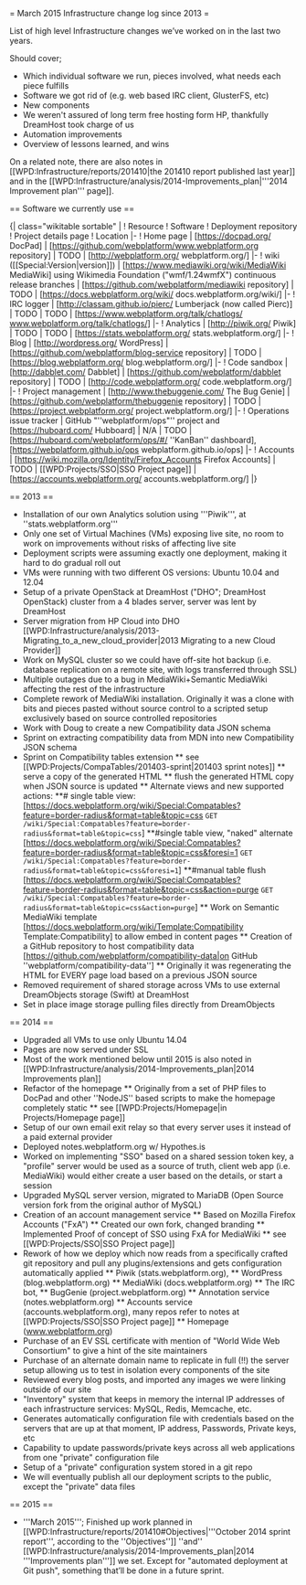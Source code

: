 = March 2015 Infrastructure change log since 2013 =

List of high level Infrastructure changes we’ve worked on in the last two years.

Should cover;
* Which individual software we run, pieces involved, what needs each piece fulfills
* Software we got rid of (e.g. web based IRC client, GlusterFS, etc)
* New components
* We weren't assured of long term free hosting form HP, thankfully DreamHost took charge of us
* Automation improvements
* Overview of lessons learned, and wins

On a related note, there are also notes in [[WPD:Infrastructure/reports/201410|the 201410 report published last year]] and in the [[WPD:Infrastructure/analysis/2014-Improvements_plan|'''2014 Improvement plan''' page]].

== Software we currently use ==


{| class="wikitable sortable" |
! Resource
! Software
! Deployment repository
! Project details page
! Location
|- 
! Home page
| [https://docpad.org/ DocPad]
| [https://github.com/webplatform/www.webplatform.org repository]
| TODO
| [http://webplatform.org/ webplatform.org/]
|-
! wiki ([[Special:Version|version]])
| [https://www.mediawiki.org/wiki/MediaWiki MediaWiki] using Wikimedia Foundation ("wmf/1.24wmfX") continuous release branches
| [https://github.com/webplatform/mediawiki repository]
| TODO
| [https://docs.webplatform.org/wiki/ docs.webplatform.org/wiki/]
|-
! IRC logger
| [http://classam.github.io/pierc/ Lumberjack (now called Pierc)]
| TODO
| TODO
| [https://www.webplatform.org/talk/chatlogs/ www.webplatform.org/talk/chatlogs/]
|-
! Analytics
| [http://piwik.org/ Piwik]
| TODO
| TODO
| [https://stats.webplatform.org/ stats.webplatform.org/]
|-
! Blog
| [http://wordpress.org/ WordPress]
| [https://github.com/webplatform/blog-service repository]
| TODO
| [https://blog.webplatform.org/ blog.webplatform.org/]
|-
! Code sandbox
| [http://dabblet.com/ Dabblet]
| [https://github.com/webplatform/dabblet repository]
| TODO
| [http://code.webplatform.org/ code.webplatform.org/]
|-
! Project management
| [http://www.thebuggenie.com/ The Bug Genie]
| [https://github.com/webplatform/thebuggenie repository]
| TODO
| [https://project.webplatform.org/ project.webplatform.org/]
|-
! Operations issue tracker
| GitHub "''webplatform/ops"'' project and [https://huboard.com/ Hubboard]
| N/A
| TODO
| [https://huboard.com/webplatform/ops/#/ ''KanBan'' dashboard], [https://webplatform.github.io/ops webplatform.github.io/ops]
|-
! Accounts
| [https://wiki.mozilla.org/Identity/Firefox_Accounts Firefox Accounts]
| TODO
| [[WPD:Projects/SSO|SSO Project page]]
| [https://accounts.webplatform.org/ accounts.webplatform.org/]
|}


== 2013 ==

* Installation of our own Analytics solution using '''Piwik''', at ''stats.webplatform.org''' 
* Only one set of Virtual Machines (VMs) exposing live site, no room to work on improvements without risks of affecting live site
* Deployment scripts were assuming exactly one deployment, making it hard to do gradual roll out
* VMs were running with two different OS versions: Ubuntu 10.04 and 12.04 
* Setup of a private OpenStack at DreamHost ("DHO"; DreamHost OpenStack) cluster from a 4 blades server, server was lent by DreamHost
* Server migration from HP Cloud into DHO [[WPD:Infrastructure/analysis/2013-Migrating_to_a_new_cloud_provider|2013 Migrating to a new Cloud Provider]]
* Work on MySQL cluster so we could have off-site hot backup (i.e. database replication on a remote site, with logs transferred through SSL)
* Multiple outages due to a bug in MediaWiki+Semantic MediaWiki affecting the rest of the infrastructure
* Complete rework of MediaWiki installation. Originally it was a clone with bits and pieces pasted without source control to a scripted setup exclusively based on source controlled repositories
* Work with Doug to create a new Compatibility data JSON schema
* Sprint on extracting compatibility data from MDN into new Compatibility JSON schema
* Sprint on Compatibility tables extension
** see [[WPD:Projects/CompaTables/201403-sprint|201403 sprint notes]]
** serve a copy of the generated HTML
** flush the generated HTML copy when JSON source is updated
** Alternate views and new supported actions:
**# single table view: [https://docs.webplatform.org/wiki/Special:Compatables?feature=border-radius&format=table&topic=css <code>GET /wiki/Special:Compatables?feature=border-radius&format=table&topic=css</code>]
**#single table view, "naked" alternate [https://docs.webplatform.org/wiki/Special:Compatables?feature=border-radius&format=table&topic=css&foresi=1 <code>GET /wiki/Special:Compatables?feature=border-radius&format=table&topic=css&foresi=1</code>]
**#manual table flush [https://docs.webplatform.org/wiki/Special:Compatables?feature=border-radius&format=table&topic=css&action=purge <code>GET /wiki/Special:Compatables?feature=border-radius&format=table&topic=css&action=purge</code>]
** Work on Semantic MediaWiki template [https://docs.webplatform.org/wiki/Template:Compatibility <nowiki>Template:Compatibility</nowiki>] to allow embed in content pages
** Creation of a GitHub repository to host compatibility data [https://github.com/webplatform/compatibility-data|on GitHub ''webplatform/compatibility-data'']
**  Originally it was regenerating the HTML for EVERY page load based on a previous JSON source
* Removed requirement of shared storage across VMs to use external DreamObjects storage (Swift) at DreamHost 
* Set in place image storage pulling files directly from DreamObjects


== 2014 ==

* Upgraded all VMs to use only Ubuntu 14.04
* Pages are now served under SSL
* Most of the work mentioned below until 2015 is also noted in [[WPD:Infrastructure/analysis/2014-Improvements_plan|2014 Improvements plan]]
* Refactor of the homepage
** Originally from a set of PHP files to DocPad and other ''NodeJS'' based scripts to make the homepage completely static 
** see [[WPD:Projects/Homepage|in Projects/Homepage page]]
* Setup of our own email exit relay so that every server uses it instead of a paid external provider
* Deployed notes.webplatform.org w/ Hypothes.is
* Worked on implementing "SSO" based on a shared session token key, a "profile" server would be used as a source of truth, client web app (i.e. MediaWiki) would either create a user based on the details, or start a session
* Upgraded MySQL server version, migrated to MariaDB (Open Source version fork from the original author of MySQL)
* Creation of an account management service
** Based on Mozilla Firefox Accounts ("FxA")
** Created our own fork, changed branding
** Implemented Proof of concept of SSO using FxA for MediaWiki
** see [[WPD:Projects/SSO|SSO Project page]]
* Rework of how we deploy which now reads from a specifically crafted git repository and pull any plugins/extensions and gets configuration automatically applied
** Piwik (stats.webplatform.org), 
** WordPress (blog.webplatform.org)
** MediaWiki (docs.webplatform.org)
** The IRC bot, 
** BugGenie (project.webplatform.org)
** Annotation service (notes.webplatform.org)
** Accounts service (accounts.webplatform.org), many repos refer to notes at [[WPD:Projects/SSO|SSO Project page]]
** Homepage (www.webplatform.org)
* Purchase of an EV SSL certificate with mention of "World Wide Web Consortium" to give a hint of the site maintainers
* Purchase of an alternate domain name to replicate in full (!!) the server setup allowing us to test in isolation every components of the site
* Reviewed every blog posts, and imported any images we were linking outside of our site 
* "Inventory" system that keeps in memory the internal IP addresses of each infrastructure services: MySQL, Redis, Memcache, etc.
* Generates automatically configuration file with credentials based on the servers that are up at that moment, IP address, Passwords, Private keys, etc
* Capability to update passwords/private keys across all web applications from one "private" configuration file
* Setup of a "private" configuration system stored in a git repo
* We will eventually publish all our deployment scripts to the public, except the "private" data files

== 2015 ==

* '''March 2015'''; Finished up work planned in [[WPD:Infrastructure/reports/201410#Objectives|'''October 2014 sprint report''', according to the ''Objectives'']] ''and'' [[WPD:Infrastructure/analysis/2014-Improvements_plan|2014 '''Improvements plan''']] we set. Except for "automated deployment at Git push", something that’ll be done in a future sprint.